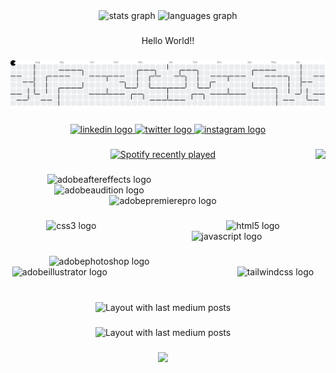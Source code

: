 <div align="center">
  <img src="https://github-readme-stats.vercel.app/api?username=Jay00700&hide_title=false&hide_rank=false&show_icons=true&include_all_commits=true&count_private=true&disable_animations=false&theme=dracula&locale=en&hide_border=false&order=1" height="150" alt="stats graph"  />
  <img src="https://github-readme-stats.vercel.app/api/top-langs?username=Jay00700&locale=en&hide_title=false&layout=compact&card_width=320&langs_count=5&theme=dracula&hide_border=false&order=2" height="150" alt="languages graph"  />
</div>

###

<p align="center">Hello World!!</p>

###

<picture>
  <source media="(prefers-color-scheme: dark)" srcset="https://raw.githubusercontent.com/Jay00700/Jay00700/output/pacman-contribution-graph-dark.svg">
  <source media="(prefers-color-scheme: light)" srcset="https://raw.githubusercontent.com/Jay00700/Jay00700/output/pacman-contribution-graph.svg">
  <img alt="pacman contribution graph" src="https://raw.githubusercontent.com/Jay00700/Jay00700/output/pacman-contribution-graph.svg">
</picture>

###

<div align="center">
  <a href="https://www.linkedin.com/in/jaydeep-laxkar-50bb62307?utm_source=share&utm_campaign=share_via&utm_content=profile&utm_medium=android_app" target="_blank">
    <img src="https://raw.githubusercontent.com/maurodesouza/profile-readme-generator/master/src/assets/icons/social/linkedin/default.svg" width="260" height="60" alt="linkedin logo"  />
  </a>
  <a href="https://x.com/Jay_lakhera07?t=4Y4AacYKWGMQSiTb3uBmdA&s=09" target="_blank">
    <img src="https://raw.githubusercontent.com/maurodesouza/profile-readme-generator/master/src/assets/icons/social/twitter/default.svg" width="260" height="60" alt="twitter logo"  />
  </a>
  <a href="https://www.instagram.com/apple.in.corporation/" target="_blank">
    <img src="https://raw.githubusercontent.com/maurodesouza/profile-readme-generator/master/src/assets/icons/social/instagram/default.svg" width="260" height="60" alt="instagram logo"  />
  </a>
</div>

###

<img align="right" height="500" src="https://media3.giphy.com/media/v1.Y2lkPTc5MGI3NjExY3d4b3JwZjAwanZnYnlwMGR6Y3BleDU2MHlvdjFianM0azhjdWUwZyZlcD12MV9pbnRlcm5hbF9naWZfYnlfaWQmY3Q9Zw/RJsFELdo7Zyv7ZP5ps/giphy.gif"/>

###

<div align="center">
  <a href="https://open.spotify.com/user/31t7vmiz3lvegv25chrw6xn2pysu">
    <img src="https://spotify-recently-played-readme.vercel.app/api?user=31t7vmiz3lvegv25chrw6xn2pysu&count=3&unique=true" alt="Spotify recently played"  />
  </a>
</div>

###

<div align="center">
  <img src="https://skillicons.dev/icons?i=ae" height="80" alt="adobeaftereffects logo"  />
  <img width="200" />
  <img src="https://skillicons.dev/icons?i=au" height="80" alt="adobeaudition logo"  />
  <img width="200" />
  <img src="https://skillicons.dev/icons?i=pr" height="80" alt="adobepremierepro logo"  />
</div>

###

<div align="center">
  <img src="https://cdn.jsdelivr.net/gh/devicons/devicon/icons/css3/css3-original.svg" height="40" alt="css3 logo"  />
  <img width="200" />
  <img src="https://cdn.jsdelivr.net/gh/devicons/devicon/icons/html5/html5-original.svg" height="40" alt="html5 logo"  />
  <img width="200" />
  <img src="https://cdn.jsdelivr.net/gh/devicons/devicon/icons/javascript/javascript-original.svg" height="40" alt="javascript logo"  />
</div>

###

<div align="center">
  <img src="https://skillicons.dev/icons?i=ps" height="40" alt="adobephotoshop logo"  />
  <img width="200" />
  <img src="https://skillicons.dev/icons?i=ai" height="40" alt="adobeillustrator logo"  />
  <img width="200" />
  <img src="https://cdn.simpleicons.org/tailwindcss/06B6D4" height="40" alt="tailwindcss logo"/>
  <img width="200" />
</div>

###

<div align="center">
  <img src="https://github-read-medium-git-main.pahlevikun.vercel.app/latest?limit=4&username=jaideeplaxkar991&theme=default" alt="Layout with last medium posts"  />
</div>

###

<div align="center">
  <img src="https://github-read-medium-git-main.pahlevikun.vercel.app/latest?limit=4&username=jaideeplaxkar991&theme=dark" alt="Layout with last medium posts"  />
</div>

###

<div align="center">
  <img src="https://profile-counter.glitch.me/Jay00700/count.svg?"  />
</div>

###
